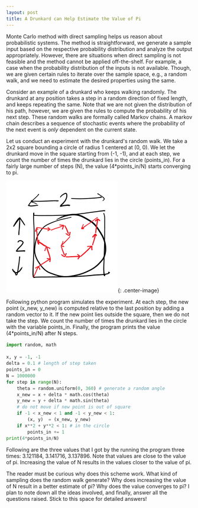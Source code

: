```yaml
---
layout: post
title: A Drunkard can Help Estimate the Value of Pi
---
```


Monte Carlo method with direct sampling helps us reason about probabilistic 
systems. The method is straightforward, 
we generate a sample input based on the respective probability distribution
and analyze the output appropriately.
However, there are situations when direct sampling is not feasible and
the method cannot be applied off-the-shelf.
For example, a case when the probability distribution of the inputs is not available. 
Though, we are given certain rules to iterate over the sample space, e.g., a random walk, and we need to
estimate the desired properties using the same.

Consider an example of a drunkard who keeps walking randomly. 
The drunkard at any position takes a step in a random direction of fixed length, and
keeps repeating the same.
Note that we are not given the distribution of his path, however, we are given the rules
to compute the probability of his next step.
These random walks are formally called Markov chains. 
A markov chain describes a sequence of stochastic events where the probability of
the next event is *only* dependent on the current state.

Let us conduct an experiment with the drunkard's random walk.
We take a 2x2 square bounding a circle of radius 1 centered at (0, 0).
We let the drunkard move in the square starting from (-1, -1), and at each step,
we count the number of times the drunkard lies in the circle (points_in).
For a fairly large number of steps (N), the value (4*points_in/N) starts 
converging to pi.

![](/assets/markov-chains-pi.png){: .center-image}

Following python program simulates the experiment. At each step, the new point
(x_new, y_new) is computed relative to the last position by adding a random
vector to it.
If the new point lies outside the square, then we do not take the step.
We count the number of times the drunkard lies in the circle with the variable points_in.
Finally, the program prints the value (4*points_in/N) after N steps.

```python
import random, math

x, y = -1, -1
delta = 0.1 # length of step taken
points_in = 0
N = 1000000
for step in range(N):
    theta = random.uniform(0, 360) # generate a random angle
    x_new = x + delta * math.cos(theta)
    y_new = y + delta * math.sin(theta)
    # do not move if new point is out of square
    if -1 < x_new < 1 and -1 < y_new < 1:
        (x, y)  = (x_new, y_new)
    if x**2 + y**2 < 1: # in the circle
        points_in += 1
print(4*points_in/N)
```

Following are the three values that I got by the running the program three times: 
3.121184, 3.141716, 3.137896. Note that values are close to the value of pi.
Increasing the value of N results in the values closer to the value of pi.

The reader must be curious why does this scheme work. What kind of sampling does 
the random walk generate? Why does increasing the value of N result in
a better estimate of pi? Why does the value converges to pi?
I plan to note down all the ideas involved, and finally, answer all the questions
raised.
Stick to this space for detailed answers!
